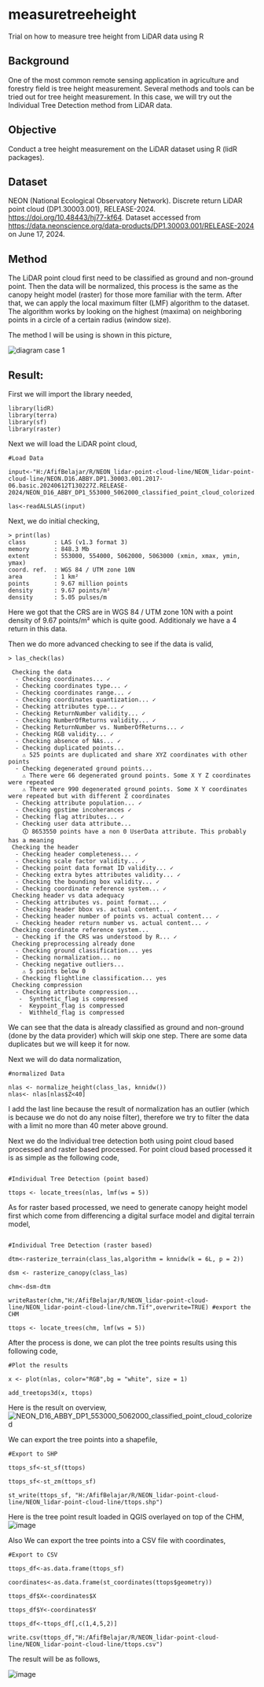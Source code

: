 # measuretreeheight
Trial on how to measure tree height from LiDAR data using R

## Background

One of the most common remote sensing application in agriculture and forestry field is tree height measurement. Several methods and tools can be tried out for tree height measurement. In this case, we will try out the Individual Tree Detection method from LiDAR data. 

## Objective

Conduct a tree height measurement on the LiDAR dataset using R (lidR packages).


## Dataset

NEON (National Ecological Observatory Network). Discrete return LiDAR point cloud (DP1.30003.001), RELEASE-2024. https://doi.org/10.48443/hj77-kf64. Dataset accessed from https://data.neonscience.org/data-products/DP1.30003.001/RELEASE-2024 on June 17, 2024.


## Method

The LiDAR point cloud first need to be classified as ground and non-ground point. Then the data will be normalized, this process is the same as the canopy height model (raster) for those more familiar with the term.
After that, we can apply the local maximum filter (LMF) algorithm to the dataset. The algorithm works by looking on the highest (maxima) on neighboring points in a circle of a certain radius (window size). 

The method I will be using is shown in this picture,

![diagram case 1](https://github.com/zachafif/measuretreeheight/assets/103014717/1f1cf7a2-ac83-4d20-986f-679f94f06c50)



## Result:

First we will import the library needed,

```
library(lidR)
library(terra)
library(sf)
library(raster)

```
Next we will load the LiDAR point cloud,

```
#Load Data

input<-"H:/AfifBelajar/R/NEON_lidar-point-cloud-line/NEON_lidar-point-cloud-line/NEON.D16.ABBY.DP1.30003.001.2017-06.basic.20240612T130227Z.RELEASE-2024/NEON_D16_ABBY_DP1_553000_5062000_classified_point_cloud_colorized.laz"

las<-readALSLAS(input)

```

Next, we do initial checking,

```
> print(las)
class        : LAS (v1.3 format 3)
memory       : 848.3 Mb 
extent       : 553000, 554000, 5062000, 5063000 (xmin, xmax, ymin, ymax)
coord. ref.  : WGS 84 / UTM zone 10N 
area         : 1 km²
points       : 9.67 million points
density      : 9.67 points/m²
density      : 5.05 pulses/m

```
Here we got that the CRS are in WGS 84 / UTM zone 10N  with a point density of 9.67 points/m² which is quite good. Additionaly we have a 4 return in this data.

Then we do more advanced checking to see if the data is valid,

```
> las_check(las)

 Checking the data
  - Checking coordinates... ✓
  - Checking coordinates type... ✓
  - Checking coordinates range... ✓
  - Checking coordinates quantization... ✓
  - Checking attributes type... ✓
  - Checking ReturnNumber validity... ✓
  - Checking NumberOfReturns validity... ✓
  - Checking ReturnNumber vs. NumberOfReturns... ✓
  - Checking RGB validity... ✓
  - Checking absence of NAs... ✓
  - Checking duplicated points...
    ⚠ 525 points are duplicated and share XYZ coordinates with other points
  - Checking degenerated ground points...
    ⚠ There were 66 degenerated ground points. Some X Y Z coordinates were repeated
    ⚠ There were 990 degenerated ground points. Some X Y coordinates were repeated but with different Z coordinates
  - Checking attribute population... ✓
  - Checking gpstime incoherances ✓
  - Checking flag attributes... ✓
  - Checking user data attribute...
    🛈 8653550 points have a non 0 UserData attribute. This probably has a meaning
 Checking the header
  - Checking header completeness... ✓
  - Checking scale factor validity... ✓
  - Checking point data format ID validity... ✓
  - Checking extra bytes attributes validity... ✓
  - Checking the bounding box validity... ✓
  - Checking coordinate reference system... ✓
 Checking header vs data adequacy
  - Checking attributes vs. point format... ✓
  - Checking header bbox vs. actual content... ✓
  - Checking header number of points vs. actual content... ✓
  - Checking header return number vs. actual content... ✓
 Checking coordinate reference system...
  - Checking if the CRS was understood by R... ✓
 Checking preprocessing already done 
  - Checking ground classification... yes
  - Checking normalization... no
  - Checking negative outliers...
    ⚠ 5 points below 0
  - Checking flightline classification... yes
 Checking compression
  - Checking attribute compression...
   -  Synthetic_flag is compressed
   -  Keypoint_flag is compressed
   -  Withheld_flag is compressed

```

We can see that the data is already classified as ground and non-ground (done by the data provider) which will skip one step. There are some data duplicates but we will keep it for now.

Next we will do data normalization,

```
#normalized Data

nlas <- normalize_height(class_las, knnidw())
nlas<- nlas[nlas$Z<40]

```

I add the last line because the result of normalization has an outlier (which is because we do not do any noise filter), therefore we try to filter the data with a limit no more than 40 meter above ground.

Next we do the Individual tree detection both using point cloud based processed and raster based processed. For point cloud based processed it is as simple as the following code,

```

#Individual Tree Detection (point based)

ttops <- locate_trees(nlas, lmf(ws = 5))

```

As for raster based processed, we need to generate canopy height model first which come from differencing a digital surface model and digital terrain model,

```

#Individual Tree Detection (raster based)

dtm<-rasterize_terrain(class_las,algorithm = knnidw(k = 6L, p = 2))

dsm <- rasterize_canopy(class_las)

chm<-dsm-dtm

writeRaster(chm,"H:/AfifBelajar/R/NEON_lidar-point-cloud-line/NEON_lidar-point-cloud-line/chm.Tif",overwrite=TRUE) #export the CHM

ttops <- locate_trees(chm, lmf(ws = 5))

```

After the process is done, we can plot the tree points results using this following code,

```
#Plot the results

x <- plot(nlas, color="RGB",bg = "white", size = 1)

add_treetops3d(x, ttops)

```
Here is the result on overview,
![NEON_D16_ABBY_DP1_553000_5062000_classified_point_cloud_colorized](https://github.com/zachafif/measuretreeheight/assets/103014717/aa9ed6ae-3bc2-463b-b118-824ef32b2c2d)


We can export the tree points into a shapefile,

```
#Export to SHP

ttops_sf<-st_sf(ttops)

ttops_sf<-st_zm(ttops_sf)

st_write(ttops_sf, "H:/AfifBelajar/R/NEON_lidar-point-cloud-line/NEON_lidar-point-cloud-line/ttops.shp")

```

Here is the tree point result loaded in QGIS overlayed on top of the CHM,
![image](https://github.com/zachafif/measuretreeheight/assets/103014717/7a6a8742-b340-442b-a5ae-b998fc950a59)

Also We can export the tree points into a CSV file with coordinates,

```
#Export to CSV

ttops_df<-as.data.frame(ttops_sf)

coordinates<-as.data.frame(st_coordinates(ttops$geometry))

ttops_df$X<-coordinates$X

ttops_df$Y<-coordinates$Y

ttops_df<-ttops_df[,c(1,4,5,2)]

write.csv(ttops_df,"H:/AfifBelajar/R/NEON_lidar-point-cloud-line/NEON_lidar-point-cloud-line/ttops.csv")

```

The result will be as follows,

![image](https://github.com/zachafif/measuretreeheight/assets/103014717/024efc71-c673-454a-93f5-2d2df249161f)

